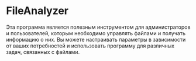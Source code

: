 # FileAnalyzer
Эта программа является полезным инструментом для администраторов и пользователей, которым необходимо управлять файлами и получать информацию о них. Вы можете настраивать параметры в зависимости от ваших потребностей и использовать программу для различных задач, связанных с файлами.
